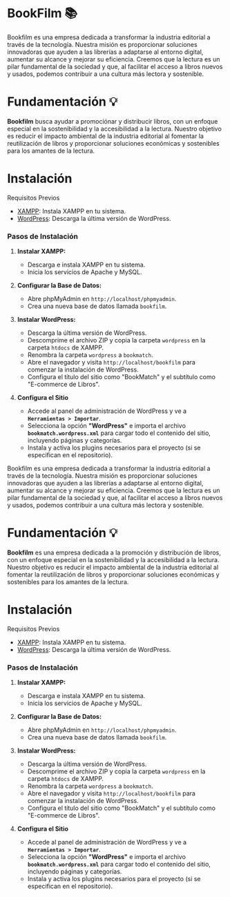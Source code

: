 # BookFilm 📚

Bookfilm es una empresa dedicada a transformar la industria editorial a través de la tecnología. Nuestra misión es proporcionar soluciones innovadoras que ayuden a las librerías a adaptarse al entorno digital, aumentar su alcance y mejorar su eficiencia. Creemos que la lectura es un pilar fundamental de la sociedad y que, al facilitar el acceso a libros nuevos y usados, podemos contribuir a una cultura más lectora y sostenible.

# Fundamentación 💡

**Bookfilm** busca ayudar a promociónar y distribucir libros, con un enfoque especial en la sostenibilidad y la accesibilidad a la lectura. Nuestro objetivo es reducir el impacto ambiental de la industria editorial al fomentar la reutilización de libros y proporcionar soluciones económicas y sostenibles para los amantes de la lectura.

# Instalación

Requisitos Previos

- [XAMPP](https://www.apachefriends.org/es/index.html): Instala XAMPP en tu sistema.
- [WordPress](https://wordpress.org/download/): Descarga la última versión de WordPress.

### Pasos de Instalación

1. **Instalar XAMPP:**

   - Descarga e instala XAMPP en tu sistema.
   - Inicia los servicios de Apache y MySQL.
2. **Configurar la Base de Datos:**

   - Abre phpMyAdmin en `http://localhost/phpmyadmin`.
   - Crea una nueva base de datos llamada `bookfilm`.
3. **Instalar WordPress:**

   - Descarga la última versión de WordPress.
   - Descomprime el archivo ZIP y copia la carpeta `wordpress` en la carpeta `htdocs` de XAMPP.
   - Renombra la carpeta `wordpress` a `bookmatch`.
   - Abre el navegador y visita `http://localhost/bookfilm` para comenzar la instalación de WordPress.
   - Configura el título del sitio como "BookMatch" y el subtítulo como "E-commerce de Libros".
4. **Configura el Sitio**

   * Accede al panel de administración de WordPress y ve a **`Herramientas > Importar`**.
   * Selecciona la opción **"WordPress"** e importa el archivo **`bookmatch.wordpress.xml`** para cargar todo el contenido del sitio, incluyendo páginas y categorías.
   * Instala y activa los plugins necesarios para el proyecto (si se especifican en el repositorio).

Bookfilm es una empresa dedicada a transformar la industria editorial a través de la tecnología. Nuestra misión es proporcionar soluciones innovadoras que ayuden a las librerías a adaptarse al entorno digital, aumentar su alcance y mejorar su eficiencia. Creemos que la lectura es un pilar fundamental de la sociedad y que, al facilitar el acceso a libros nuevos y usados, podemos contribuir a una cultura más lectora y sostenible.

# Fundamentación 💡

**Bookfilm** es una empresa dedicada a la promoción y distribución de libros, con un enfoque especial en la sostenibilidad y la accesibilidad a la lectura. Nuestro objetivo es reducir el impacto ambiental de la industria editorial al fomentar la reutilización de libros y proporcionar soluciones económicas y sostenibles para los amantes de la lectura.

# Instalación

Requisitos Previos

- [XAMPP](https://www.apachefriends.org/es/index.html): Instala XAMPP en tu sistema.
- [WordPress](https://wordpress.org/download/): Descarga la última versión de WordPress.

### Pasos de Instalación

1. **Instalar XAMPP:**

   - Descarga e instala XAMPP en tu sistema.
   - Inicia los servicios de Apache y MySQL.
2. **Configurar la Base de Datos:**

   - Abre phpMyAdmin en `http://localhost/phpmyadmin`.
   - Crea una nueva base de datos llamada `bookfilm`.
3. **Instalar WordPress:**

   - Descarga la última versión de WordPress.
   - Descomprime el archivo ZIP y copia la carpeta `wordpress` en la carpeta `htdocs` de XAMPP.
   - Renombra la carpeta `wordpress` a `bookmatch`.
   - Abre el navegador y visita `http://localhost/bookfilm` para comenzar la instalación de WordPress.
   - Configura el título del sitio como "BookMatch" y el subtítulo como "E-commerce de Libros".
4. **Configura el Sitio**

   * Accede al panel de administración de WordPress y ve a **`Herramientas > Importar`**.
   * Selecciona la opción **"WordPress"** e importa el archivo **`bookmatch.wordpress.xml`** para cargar todo el contenido del sitio, incluyendo páginas y categorías.
   * Instala y activa los plugins necesarios para el proyecto (si se especifican en el repositorio).
